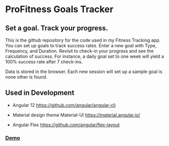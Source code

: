 # ProFitness Goals Tracker
## Set a goal. Track your progress.
This is the github repository for the code used in my Fitness Tracking app. You can set up goals to track success rates. Enter a new goal with Type, Frequency, and Duration. Revisit to check-in your progress and see the calculation of success. For instance, a daily goal set to one week will yield a 100% success rate after 7 check-ins. 

Data is stored in the browser. Each new session will set up a sample goal is none other is found. 

## Used in Development

* Angular 12 https://github.com/angular/angular-cli

* Material design theme Material-UI https://material.angular.io/

* Angular Flex https://github.com/angular/flex-layout

### [Demo](http://danburfield.com/profitnesstracker/index.html)
